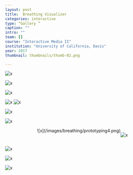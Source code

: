 ```yaml
---
layout: post
title:  Breathing Visualizer
categories: interactive
type: “Gallery ”
caption: ""
intro: ""
team: []
course: "Interactive Media II"
institution: "University of California, Davis"
year: 2017
thumbnail: thumbnails/thumb-02.png

---
```

![x](/images/breathing/precedents.jpg)

![x](/images/breathing/site-map.gif)

![x](/images/breathing/user-flow.gif)

![x](/images/breathing/mockup1.gif)
![x](/images/breathing/mockup2.gif)

![x](/images/breathing/mockup3.gif)

![x](/images/breathing/navigation.gif)

<div markdown="1" style="display: flex; justify-content: center;">
![x](/images/breathing/prototyping4.png)

![x](/images/breathing/prototyping3.png)
</div>

![x](/images/breathing/styletile.jpg)

![x](/images/breathing/proto2.jpg)

![x](/images/breathing/proto1.jpg)
